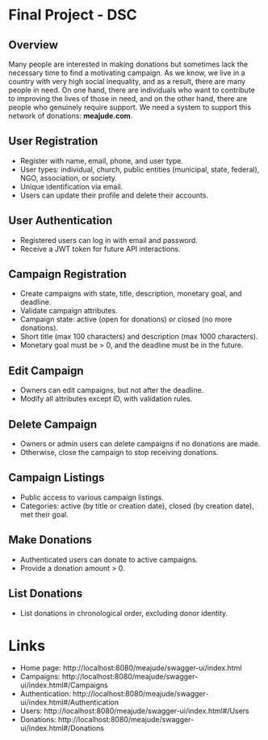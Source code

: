 # Final Project - DSC

## Overview

Many people are interested in making donations but sometimes lack the necessary time to find a motivating campaign. As we know, we live in a country with very high social inequality, and as a result, there are many people in need. On one hand, there are individuals who want to contribute to improving the lives of those in need, and on the other hand, there are people who genuinely require support. We need a system to support this network of donations: **meajude.com**.

## User Registration

- Register with name, email, phone, and user type.
- User types: individual, church, public entities (municipal, state, federal), NGO, association, or society.
- Unique identification via email.
- Users can update their profile and delete their accounts.

## User Authentication

- Registered users can log in with email and password.
- Receive a JWT token for future API interactions.

## Campaign Registration

- Create campaigns with state, title, description, monetary goal, and deadline.
- Validate campaign attributes.
- Campaign state: active (open for donations) or closed (no more donations).
- Short title (max 100 characters) and description (max 1000 characters).
- Monetary goal must be > 0, and the deadline must be in the future.

## Edit Campaign

- Owners can edit campaigns, but not after the deadline.
- Modify all attributes except ID, with validation rules.

## Delete Campaign

- Owners or admin users can delete campaigns if no donations are made.
- Otherwise, close the campaign to stop receiving donations.

## Campaign Listings

- Public access to various campaign listings.
- Categories: active (by title or creation date), closed (by creation date), met their goal.

## Make Donations

- Authenticated users can donate to active campaigns.
- Provide a donation amount > 0.

## List Donations

- List donations in chronological order, excluding donor identity.

# Links

- Home page: http://localhost:8080/meajude/swagger-ui/index.html
- Campaigns: http://localhost:8080/meajude/swagger-ui/index.html#/Campaigns
- Authentication: http://localhost:8080/meajude/swagger-ui/index.html#/Authentication
- Users: http://localhost:8080/meajude/swagger-ui/index.html#/Users
- Donations: http://localhost:8080/meajude/swagger-ui/index.html#/Donations

